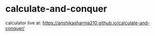 # calculate-and-conquer
calculator live at: https://anshikasharma210.github.io/calculate-and-conquer/
